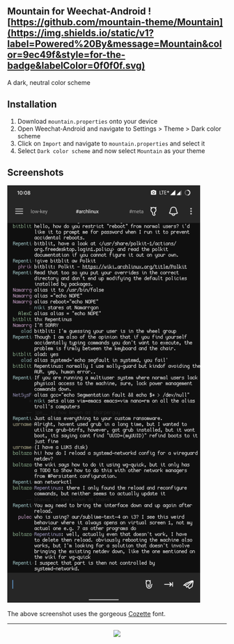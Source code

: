 ## Mountain for Weechat-Android ![https://github.com/mountain-theme/Mountain](https://img.shields.io/static/v1?label=Powered%20By&message=Mountain&color=9ec49f&style=for-the-badge&labelColor=0f0f0f.svg)

<p>A dark, neutral color scheme</p>

## Installation
1. Download `mountain.properties` onto your device
2. Open Weechat-Android and navigate to Settings > Theme > Dark color scheme
3. Click on `Import` and navigate to `mountain.properties` and select it
4. Select `Dark color scheme` and now select `Mountain` as your theme

## Screenshots
<a href="/img/weechat-android.png"><img src="/img/weechat-android.png" height="960px"></a>

The above screenshot uses the gorgeous [Cozette](https://github.com/slavfox/Cozette) font. 

---

<p align="center">
<a href="https://github.com/mountain-theme/Mountain"><img src="https://img.shields.io/static/v1?label=Powered%20By&message=Mountain&color=9ec49f&style=for-the-badge&labelColor=0f0f0f"></a>
</p>
